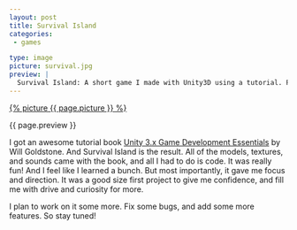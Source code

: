 ```yaml
---
layout: post
title: Survival Island
categories:
 - games

type: image
picture: survival.jpg
preview: |
  Survival Island: A short game I made with Unity3D using a tutorial. Play it <a href="/survival-island/">HERE</a>!
---
```


[{% picture {{ page.picture }} %}](/survival-island/)

{{ page.preview }}

I got an awesome tutorial book [Unity 3.x Game Development Essentials](https://www.amazon.com/Unity-3-x-Game-Development-Essentials/dp/1849691444/) by Will Goldstone. And Survival Island is the result. All of the models, textures, and sounds came with the book, and all I had to do is code. It was really fun! And I feel like I learned a bunch. But most importantly, it gave me focus and direction. It was a good size first project to give me confidence, and fill me with drive and curiosity for more.

I plan to work on it some more. Fix some bugs, and add some more features. So stay tuned!
